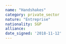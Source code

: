 ```yaml
---
name: "Handshakes"
category: private_sector
nature: "Entreprise"
nationality: SGP
alliance: 
date_signed: '2018-11-12'
---
```

    
